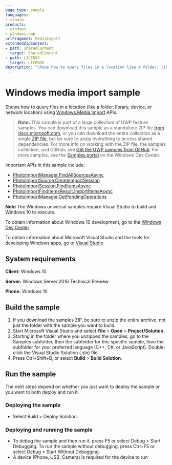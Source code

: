 ```yaml
---
page_type: sample
languages:
- csharp
products:
- windows
- windows-uwp
urlFragment: MediaImport
extendedZipContent:
- path: SharedContent
  target: SharedContent
- path: LICENSE
  target: LICENSE
description: "Shows how to query files in a location like a folder, library, device, or network location."
---
```


<!---
  category: AudioVideoAndCamera
  samplefwlink: http://go.microsoft.com/fwlink/p/?LinkId=620568
--->

# Windows media import sample

Shows how to query files in a location (like a folder, library, device, or network location) using 
[Windows.Media.Import](https://msdn.microsoft.com/library/windows/apps/windows.media.import.aspx) APIs.

> **Note:** This sample is part of a large collection of UWP feature samples. 
> You can download this sample as a standalone ZIP file
> [from docs.microsoft.com](https://docs.microsoft.com/samples/microsoft/windows-universal-samples/mediaimport/),
> or you can download the entire collection as a single
> [ZIP file](https://github.com/Microsoft/Windows-universal-samples/archive/master.zip), but be 
> sure to unzip everything to access shared dependencies. For more info on working with the ZIP file, 
> the samples collection, and GitHub, see [Get the UWP samples from GitHub](https://aka.ms/ovu2uq). 
> For more samples, see the [Samples portal](https://aka.ms/winsamples) on the Windows Dev Center. 

Important APIs in this sample include:

-   [PhotoImportManager.FindAllSourcesAsync](https://msdn.microsoft.com/library/windows/apps/windows.media.import.photoimportmanager.findallsourcesasync.aspx)
-   [PhotoImportSource.CreateImportSession](https://msdn.microsoft.com/library/windows/apps/windows.media.import.photoimportsource.createimportsession.aspx)
-   [PhotoImportSession.FindItemsAsync](https://msdn.microsoft.com/library/windows/apps/windows.media.import.photoimportsession.finditemsasync.aspx)
-   [PhotoImportFindItemsResult.ImportItemsAsync](https://msdn.microsoft.com/library/windows/apps/windows.media.import.photoimportfinditemsresult.importitemsasync.aspx)
-   [PhotoImportManager.GetPendingOperations](https://msdn.microsoft.com/library/windows/apps/windows.media.import.photoimportmanager.getpendingoperations.aspx)

**Note** The Windows universal samples require Visual Studio to build and Windows 10 to execute.
 
To obtain information about Windows 10 development, go to the [Windows Dev Center](http://go.microsoft.com/fwlink/?LinkID=532421)

To obtain information about Microsoft Visual Studio and the tools for developing Windows apps, go to [Visual Studio](http://go.microsoft.com/fwlink/?LinkID=532422)

## System requirements

**Client:** Windows 10

**Server:** Windows Server 2016 Technical Preview

**Phone:** Windows 10

## Build the sample

1. If you download the samples ZIP, be sure to unzip the entire archive, not just the folder with the sample you want to build. 
2. Start Microsoft Visual Studio and select **File** \> **Open** \> **Project/Solution**.
3. Starting in the folder where you unzipped the samples, go to the Samples subfolder, then the subfolder for this specific sample, then the subfolder for your preferred language (C++, C#, or JavaScript). Double-click the Visual Studio Solution (.sln) file.
4. Press Ctrl+Shift+B, or select **Build** \> **Build Solution**.

## Run the sample

The next steps depend on whether you just want to deploy the sample or you want to both deploy and run it.

### Deploying the sample

- Select Build > Deploy Solution. 

### Deploying and running the sample

- To debug the sample and then run it, press F5 or select Debug >  Start Debugging. To run the sample without debugging, press Ctrl+F5 or select Debug > Start Without Debugging. 
- A device (Phone, USB, Camera) is required for the device to run
